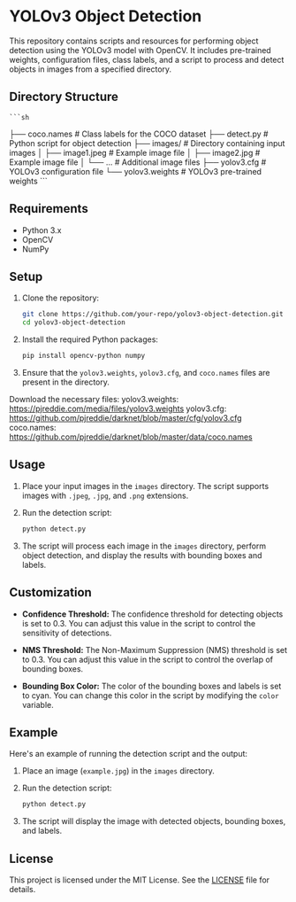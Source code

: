 # YOLOv3 Object Detection

This repository contains scripts and resources for performing object detection using the YOLOv3 model with OpenCV. It includes pre-trained weights, configuration files, class labels, and a script to process and detect objects in images from a specified directory.

## Directory Structure
    
    ```sh
├── coco.names         # Class labels for the COCO dataset
├── detect.py          # Python script for object detection
├── images/            # Directory containing input images
│   ├── image1.jpeg    # Example image file
│   ├── image2.jpg     # Example image file
│   └── ...            # Additional image files
├── yolov3.cfg         # YOLOv3 configuration file
└── yolov3.weights     # YOLOv3 pre-trained weights
    ```

## Requirements

- Python 3.x
- OpenCV
- NumPy

## Setup

1. Clone the repository:

    ```sh
    git clone https://github.com/your-repo/yolov3-object-detection.git
    cd yolov3-object-detection
    ```

2. Install the required Python packages:

    ```sh
    pip install opencv-python numpy
    ```

3. Ensure that the `yolov3.weights`, `yolov3.cfg`, and `coco.names` files are present in the directory.

Download the necessary files:
yolov3.weights: <https://pjreddie.com/media/files/yolov3.weights>
yolov3.cfg: <https://github.com/pjreddie/darknet/blob/master/cfg/yolov3.cfg>
coco.names: <https://github.com/pjreddie/darknet/blob/master/data/coco.names>

## Usage

1. Place your input images in the `images` directory. The script supports images with `.jpeg`, `.jpg`, and `.png` extensions.

2. Run the detection script:

    ```sh
    python detect.py
    ```

3. The script will process each image in the `images` directory, perform object detection, and display the results with bounding boxes and labels.

## Customization

- **Confidence Threshold:** The confidence threshold for detecting objects is set to 0.3. You can adjust this value in the script to control the sensitivity of detections.

- **NMS Threshold:** The Non-Maximum Suppression (NMS) threshold is set to 0.3. You can adjust this value in the script to control the overlap of bounding boxes.

- **Bounding Box Color:** The color of the bounding boxes and labels is set to cyan. You can change this color in the script by modifying the `color` variable.

## Example

Here's an example of running the detection script and the output:

1. Place an image (`example.jpg`) in the `images` directory.
2. Run the detection script:

    ```sh
    python detect.py
    ```

3. The script will display the image with detected objects, bounding boxes, and labels.

## License

This project is licensed under the MIT License. See the [LICENSE](LICENSE) file for details.
